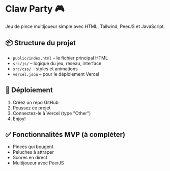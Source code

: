 # Claw Party 🎮

Jeu de pince multijoueur simple avec HTML, Tailwind, PeerJS et JavaScript.

## 📦 Structure du projet

- `public/index.html` – le fichier principal HTML
- `src/js/` – logique du jeu, réseau, interface
- `src/css/` – styles et animations
- `vercel.json` – pour le déploiement Vercel

## 🚀 Déploiement

1. Créez un repo GitHub
2. Poussez ce projet
3. Connectez-le à Vercel (type "Other")
4. Enjoy!

## ✅ Fonctionnalités MVP (à compléter)
- Pinces qui bougent
- Peluches à attraper
- Scores en direct
- Multijoueur avec PeerJS
